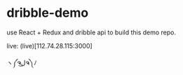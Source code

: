 # dribble-demo
use React + Redux and dribble api to build this demo repo.

live: (live)[112.74.28.115:3000]

ヽ༼ຈل͜ຈ༽ﾉ
